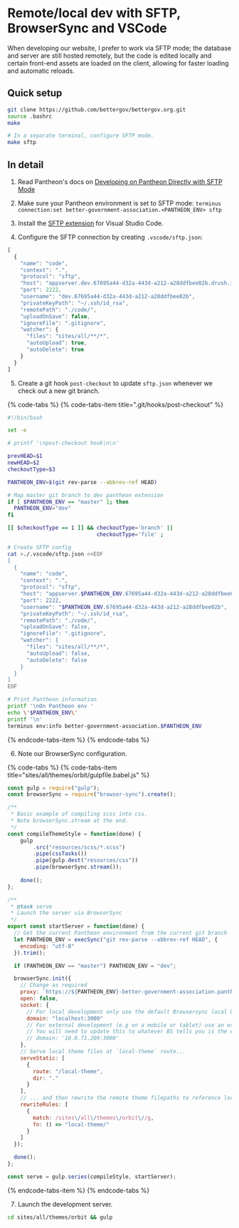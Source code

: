 # Remote/local dev with SFTP, BrowserSync and VSCode

When developing our website, I prefer to work via SFTP mode; the database and server are still hosted remotely, but the code is edited locally and certain front-end assets are loaded on the client, allowing for faster loading and automatic reloads.

## Quick setup

```bash
git clone https://github.com/bettergov/bettergov.org.git
source .bashrc
make

# In a separate terminal, configure SFTP mode.
make sftp
```

## In detail

01. Read Pantheon's docs on [Developing on Pantheon Directly with SFTP Mode](https://pantheon.io/docs/sftp)

02. Make sure your Pantheon environment is set to SFTP mode: `terminus connection:set better-government-association.<PANTHEON_ENV> sftp`

03. Install the [SFTP extension](https://marketplace.visualstudio.com/items?itemName=liximomo.sftp) for Visual Studio Code.

04. Configure the SFTP connection by creating `.vscode/sftp.json`:

```javascript
[
  {
    "name": "code",
    "context": ".",
    "protocol": "sftp",
    "host": "appserver.dev.67695a44-d32a-443d-a212-a28ddfbee02b.drush.in",
    "port": 2222,
    "username": "dev.67695a44-d32a-443d-a212-a28ddfbee02b",
    "privateKeyPath": "~/.ssh/id_rsa",
    "remotePath": "./code/",
    "uploadOnSave": false,
    "ignoreFile": ".gitignore",
    "watcher": {
      "files": "sites/all/**/*",
      "autoUpload": true,
      "autoDelete": true
    }
  }
]
```

05. Create a git hook `post-checkout` to update `sftp.json` whenever we check out a new git branch.

{% code-tabs %}
{% code-tabs-item title=".git/hooks/post-checkout" %}
```bash
#!/bin/bash

set -e

# printf '\npost-checkout hook\n\n'

prevHEAD=$1
newHEAD=$2
checkoutType=$3

PANTHEON_ENV=$(git rev-parse --abbrev-ref HEAD)

# Map master git branch to dev pantheon extension
if [ $PANTHEON_ENV == "master" ]; then
  PANTHEON_ENV="dev"
fi

[[ $checkoutType == 1 ]] && checkoutType='branch' ||
                            checkoutType='file' ;

# Create SFTP config
cat >./.vscode/sftp.json <<EOF
[
  {
    "name": "code",
    "context": ".",
    "protocol": "sftp",
    "host": "appserver.$PANTHEON_ENV.67695a44-d32a-443d-a212-a28ddfbee02b.drush.in",
    "port": 2222,
    "username": "$PANTHEON_ENV.67695a44-d32a-443d-a212-a28ddfbee02b",
    "privateKeyPath": "~/.ssh/id_rsa",
    "remotePath": "./code/",
    "uploadOnSave": false,
    "ignoreFile": ".gitignore",
    "watcher": {
      "files": "sites/all/**/*",
      "autoUpload": false,
      "autoDelete": false
    }
  }
]
EOF

# Print Pantheon information
printf '\nOn Pantheon env '
echo \'$PANTHEON_ENV\'
printf '\n'
terminus env:info better-government-association.$PANTHEON_ENV

```
{% endcode-tabs-item %}
{% endcode-tabs %}

06. Note our BrowserSync configuration.

{% code-tabs %}
{% code-tabs-item title="sites/all/themes/orbit/gulpfile.babel.js" %}
```javascript
const gulp = require("gulp");
const browserSync = require("browser-sync").create();

/**
 * Basic example of compiling scss into css.
 * Note browserSync.stream at the end.
 */
const compileThemeStyle = function(done) {
    gulp
        .src("resources/scss/*.scss")
        .pipe(cssTasks())
        .pipe(gulp.dest("resources/css"))
        .pipe(browserSync.stream());
    
    done();
};

/**
 * @task serve
 * Launch the server via BrowserSync
 */
export const startServer = function(done) {
  // Get the current Pantheon environment from the current git branch
  let PANTHEON_ENV = execSync("git rev-parse --abbrev-ref HEAD", {
    encoding: "utf-8"
  }).trim();

  if (PANTHEON_ENV == "master") PANTHEON_ENV = "dev";

  browserSync.init({
    // Change as required
    proxy: `https://${PANTHEON_ENV}-better-government-association.pantheonsite.io/`,
    open: false,
    socket: {
      // For local development only use the default Browsersync local URL.
      domain: "localhost:3000"
      // For external development (e.g on a mobile or tablet) use an external URL.
      // You will need to update this to whatever BS tells you is the external URL when you run Gulp.
      // domain: '10.0.71.209:3000'
    },
    // Serve local theme files at `local-theme` route...
    serveStatic: [
      {
        route: "/local-theme",
        dir: "."
      }
    ],
    // ... and then rewrite the remote theme filepaths to reference local files instead.
    rewriteRules: [
      {
        match: /sites\/all\/themes\/orbit\//g,
        fn: () => "local-theme/"
      }
    ]
  });

  done();
};

const serve = gulp.series(compileStyle, startServer);
```
{% endcode-tabs-item %}
{% endcode-tabs %}

07. Launch the development server.

```bash
cd sites/all/themes/orbit && gulp
```

